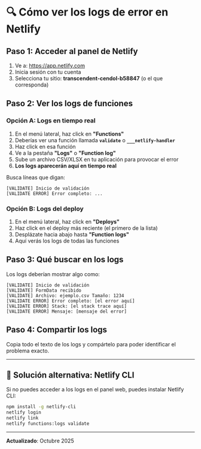 # 🔍 Cómo ver los logs de error en Netlify

## Paso 1: Acceder al panel de Netlify

1. Ve a: https://app.netlify.com
2. Inicia sesión con tu cuenta
3. Selecciona tu sitio: **transcendent-cendol-b58847** (o el que corresponda)

## Paso 2: Ver los logs de funciones

### Opción A: Logs en tiempo real

1. En el menú lateral, haz click en **"Functions"**
2. Deberías ver una función llamada **`validate`** o **`___netlify-handler`**
3. Haz click en esa función
4. Ve a la pestaña **"Logs"** o **"Function log"**
5. Sube un archivo CSV/XLSX en tu aplicación para provocar el error
6. **Los logs aparecerán aquí en tiempo real**

Busca líneas que digan:
```
[VALIDATE] Inicio de validación
[VALIDATE ERROR] Error completo: ...
```

### Opción B: Logs del deploy

1. En el menú lateral, haz click en **"Deploys"**
2. Haz click en el deploy más reciente (el primero de la lista)
3. Desplázate hacia abajo hasta **"Function logs"**
4. Aquí verás los logs de todas las funciones

## Paso 3: Qué buscar en los logs

Los logs deberían mostrar algo como:

```
[VALIDATE] Inicio de validación
[VALIDATE] FormData recibido
[VALIDATE] Archivo: ejemplo.csv Tamaño: 1234
[VALIDATE ERROR] Error completo: [el error aquí]
[VALIDATE ERROR] Stack: [el stack trace aquí]
[VALIDATE ERROR] Mensaje: [mensaje del error]
```

## Paso 4: Compartir los logs

Copia todo el texto de los logs y compártelo para poder identificar el problema exacto.

---

## 🔧 Solución alternativa: Netlify CLI

Si no puedes acceder a los logs en el panel web, puedes instalar Netlify CLI:

```bash
npm install -g netlify-cli
netlify login
netlify link
netlify functions:logs validate
```

---

**Actualizado**: Octubre 2025

